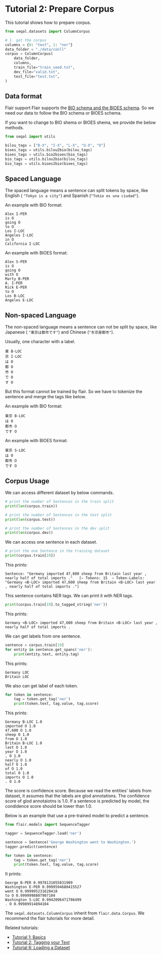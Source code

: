 # Tutorial 2: Prepare Corpus

This tutorial shows how to prepare corpus.

```python
from seqal.datasets import ColumnCorpus

# 1. get the corpus
columns = {0: "text", 1: "ner"}
data_folder = "./data/conll"
corpus = ColumnCorpus(
    data_folder,
    columns,
    train_file="train_seed.txt",
    dev_file="valid.txt",
    test_file="test.txt",
)
```

## Data format

Flair support Flair supports the [BIO schema and the BIOES schema](https://en.wikipedia.org/wiki/Inside–outside–beginning_(tagging)). So we need our data to follow the BIO schema or BIOES schema.

If you want to change to BIO shema or BIOES shema, we provide the below methods.

```python
from seqal import utils

bilou_tags = ["B-X", "I-X", "L-X", "U-X", "O"]
bioes_tags = utils.bilou2bio(bilou_tags)
bioes_tags = utils.bio2bioes(bio_tags)
bio_tags = utils.bilou2bio(bilou_tags)
bio_tags = utils.bioes2bio(bioes_tags)
```

## Spaced Language


The spaced language means a sentence can split tokens by space, like English ( `"Tokyo is a city"`) and Spanish (`"Tokio es una ciudad"`).

An example with BIO format:

```
Alex I-PER
is O
going O
to O
Los I-LOC
Angeles I-LOC
in O
California I-LOC
```

An example with BIOES format:

```
Alex S-PER
is O
going O
with O
Marty B-PER
A. I-PER
Rick E-PER
to O
Los B-LOC
Angeles E-LOC
```

## Non-spaced Language

The non-spaced language means a sentence can not be split by space, like Japanese ( `"東京は都市です"`) and Chinese (`"东京是都市"`). 

Usually, one character with a label.

```
東 B-LOC
京 I-LOC
は O
都 O
市 O
で O
す O
```

But this format cannot be trained by flair. So we have to tokenize the sentence and merge the tags like below.

An example with BIO format:

```
東京 B-LOC
は O
都市 O
です O
```

An example with BIOES format:

```
東京 S-LOC
は O
都市 O
です O
```

## Corpus Usage

We can access different dataset by below commands.


```python
# print the number of Sentences in the train split
print(len(corpus.train))

# print the number of Sentences in the test split
print(len(corpus.test))

# print the number of Sentences in the dev split
print(len(corpus.dev))
```

We can access one sentence in each dataset.
```python
# print the one Sentence in the training dataset
print(corpus.train[19])
```

This prints:
```
Sentence: "Germany imported 47,600 sheep from Britain last year , nearly half of total imports ."   [− Tokens: 15  − Token-Labels: "Germany <B-LOC> imported 47,600 sheep from Britain <B-LOC> last year , nearly half of total imports ."]
 ```

This sentence contains NER tags. We can print it with NER tags.

```python
print(corpus.train[19].to_tagged_string('ner'))
```

This prints:

```
Germany <B-LOC> imported 47,600 sheep from Britain <B-LOC> last year , nearly half of total imports .
```

We can get labels from one sentence.

```python
sentence = corpus.train[19]
for entity in sentence.get_spans('ner'):
    print(entity.text, entity.tag)
```

This prints:

```
Germany LOC
Britain LOC
```

We also can get label of each token.

```python
for token in sentence:
    tag = token.get_tag('ner')
    print(token.text, tag.value, tag.score)
```

This prints:

```
Germany B-LOC 1.0
imported O 1.0
47,600 O 1.0
sheep O 1.0
from O 1.0
Britain B-LOC 1.0
last O 1.0
year O 1.0
, O 1.0
nearly O 1.0
half O 1.0
of O 1.0
total O 1.0
imports O 1.0
. O 1.0
```

The score is confidence score. Because we read the entities' labels from dataset, it assumes that the labels are glod annotations. The confidence score of glod annotaiotns is 1.0. If a sentence is predicted by model, the condidence score should be lower than 1.0. 

Below is an example that use a pre-trained model to predict a sentence.

```python
from flair.models import SequenceTagger

tagger = SequenceTagger.load('ner')

sentence = Sentence('George Washington went to Washington.')
tagger.predict(sentence)

for token in sentence:
    tag = token.get_tag('ner')
    print(token.text, tag.value, tag.score)
```

It prints:
```
George B-PER 0.9978131055831909
Washington E-PER 0.9999594688415527
went O 0.999995231628418
to O 0.9999998807907104
Washington S-LOC 0.9942096471786499
. O 0.99989914894104
```

The `seqal.datasets.ColumnCorpus` inherit from `flair.data.Corpus`. We recommend the flair tutorials for more detail. 

Related tutorials:
- [Tutorial 1: Basics](https://github.com/flairNLP/flair/blob/master/resources/docs/TUTORIAL_1_BASICS.md)
- [Tutorial 2: Tagging your Text](https://github.com/flairNLP/flair/blob/master/resources/docs/TUTORIAL_2_TAGGING.md)
- [Tutorial 6: Loading a Dataset](https://github.com/flairNLP/flair/blob/master/resources/docs/TUTORIAL_6_CORPUS.md)
